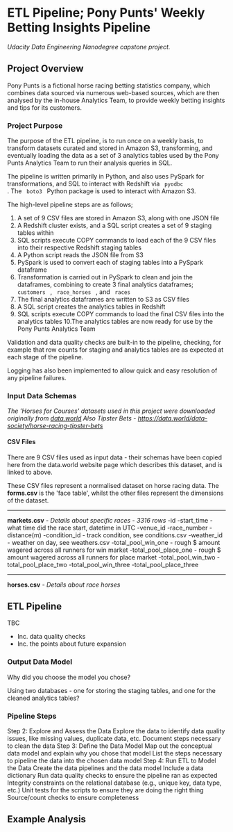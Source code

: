 # ETL Pipeline; Pony Punts' Weekly Betting Insights Pipeline

*Udacity Data Engineering Nanodegree capstone project.*

## Project Overview

Pony Punts is a fictional horse racing betting statistics company, which combines data sourced via numerous web-based sources, which are then analysed by the in-house Analytics Team, to provide weekly betting insights and tips for its customers.

### Project Purpose

The purpose of the ETL pipeline, is to run once on a weekly basis, to transform datasets curated and stored in Amazon S3, transforming, and eventually loading the data as a set of 3 analytics tables used by the Pony Punts Analytics Team to run their analysis queries in SQL.

The pipeline is written primarily in Python, and also uses PySpark for transformations, and SQL to interact with Redshift via <code> pyodbc </code> . The <code> boto3 </code> Python package is used to interact with Amazon S3.

The high-level pipeline steps are as follows;

1. A set of 9 CSV files are stored in Amazon S3, along with one JSON file
2. A Redshift cluster exists, and a SQL script creates a set of 9 staging tables within
3. SQL scripts execute COPY commands to load each of the 9 CSV files into their respective Redshift staging tables
4. A Python script reads the JSON file from S3
5. PySpark is used to convert each of staging tables into a PySpark dataframe
6. Transformation is carried out in PySpark to clean and join the dataframes, combining to create 3 final analytics dataframes; <code> customers </code> , <code> race_horses </code> , and <code> races </code>
7. The final analytics dataframes are written to S3 as CSV files
8. A SQL script creates the analytics tables in Redshift
9. SQL scripts execute COPY commands to load the final CSV files into the analytics tables
10.The analytics tables are now ready for use by the Pony Punts Analytics Team

Validation and data quality checks are built-in to the pipeline, checking, for example that row counts for staging and analytics tables are as expected at each stage of the pipeline.

Logging has also been implemented to allow quick and easy resolution of any pipeline failures.


### Input Data Schemas

*The 'Horses for Courses' datasets used in this project were downloaded originally from [data.world](https://data.world/sya/horses-for-courses) Also Tipster Bets - https://data.world/data-society/horse-racing-tipster-bets*

#### CSV Files

There are 9 CSV files used as input data - their schemas have been copied here from the data.world website page which describes this dataset, and is linked to above.

These CSV files represent a normalised dataset on horse racing data. The **forms.csv** is the 'face table', whilst the other files represent the dimensions of the dataset.

---

**markets.csv** - *Details about specific races - 3316 rows*
-id
-start_time - what time did the race start, datetime in UTC
-venue_id
-race_number
-distance(m)
-condition_id - track condition, see conditions.csv
-weather_id -  weather on day, see weathers.csv
-total_pool_win_one - rough $ amount wagered across all runners for win market
-total_pool_place_one - rough $ amount wagered across all runners for place market
-total_pool_win_two
-total_pool_place_two
-total_pool_win_three
-total_pool_place_three

***

**horses.csv** - *Details about race horses*




## ETL Pipeline

TBC
 - Inc. data quality checks
 - Inc. the points about future expansion
 
### Output Data Model
 Why did you choose the model you chose?
 
 Using two databases - one for storing the staging tables, and one for the cleaned analytics tables?
 
### Pipeline Steps 

Step 2: Explore and Assess the Data
Explore the data to identify data quality issues, like missing values, duplicate data, etc.
Document steps necessary to clean the data
Step 3: Define the Data Model
Map out the conceptual data model and explain why you chose that model
List the steps necessary to pipeline the data into the chosen data model
Step 4: Run ETL to Model the Data
Create the data pipelines and the data model
Include a data dictionary
Run data quality checks to ensure the pipeline ran as expected
Integrity constraints on the relational database (e.g., unique key, data type, etc.)
Unit tests for the scripts to ensure they are doing the right thing
Source/count checks to ensure completeness

## Example Analysis

